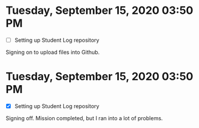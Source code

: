 # Tuesday, September 15, 2020 03:50 PM
- [ ] Setting up Student Log repository

Signing on to upload files into Github.

# Tuesday, September 15, 2020 03:50 PM
- [X] Setting up Student Log repository

Signing off. Mission completed, but I ran into a lot of problems.